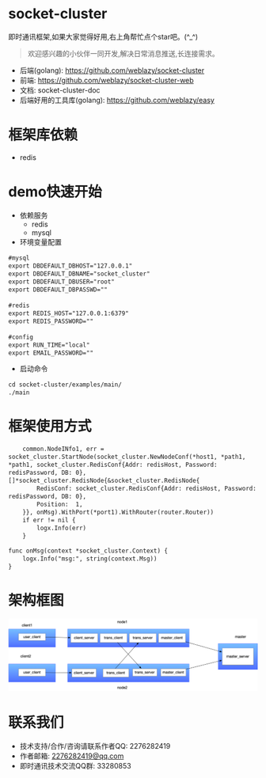 # socket-cluster
即时通讯框架,如果大家觉得好用,右上角帮忙点个star吧。(^_^)
> 欢迎感兴趣的小伙伴一同开发,解决日常消息推送,长连接需求。
- 后端(golang): https://github.com/weblazy/socket-cluster
- 前端: https://github.com/weblazy/socket-cluster-web
- 文档: socket-cluster-doc
- 后端好用的工具库(golang): https://github.com/weblazy/easy
# 框架库依赖
- redis

# demo快速开始
- 依赖服务
    - redis
    - mysql
- 环境变量配置
```
#mysql
export DBDEFAULT_DBHOST="127.0.0.1"
export DBDEFAULT_DBNAME="socket_cluster"
export DBDEFAULT_DBUSER="root"
export DBDEFAULT_DBPASSWD=""

#redis
export REDIS_HOST="127.0.0.1:6379"
export REDIS_PASSWORD=""

#config
export RUN_TIME="local"
export EMAIL_PASSWORD=""
```
- 启动命令
```
cd socket-cluster/examples/main/
./main
```
# 框架使用方式
```
	common.NodeINfo1, err = socket_cluster.StartNode(socket_cluster.NewNodeConf(*host1, *path1, *path1, socket_cluster.RedisConf{Addr: redisHost, Password: redisPassword, DB: 0}, []*socket_cluster.RedisNode{&socket_cluster.RedisNode{
		RedisConf: socket_cluster.RedisConf{Addr: redisHost, Password: redisPassword, DB: 0},
		Position:  1,
	}}, onMsg).WithPort(*port1).WithRouter(router.Router))
	if err != nil {
		logx.Info(err)
	}
```
```
func onMsg(context *socket_cluster.Context) {
	logx.Info("msg:", string(context.Msg))
}
```

# 架构框图
![scheme 1](pic/websocket.png)

# 联系我们
- 技术支持/合作/咨询请联系作者QQ: 2276282419
- 作者邮箱: 2276282419@qq.com
- 即时通讯技术交流QQ群: 33280853
